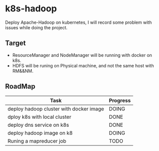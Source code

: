 # k8s-hadoop

Deploy Apache-Hadoop on kubernetes, I will record some problem with issues while doing the project.

## Target

* ResourceManager and NodeManager will be running with docker on k8s.
* HDFS will be runing on Physical machine, and not the same host with RM&&NM.

## RoadMap

Task | Progress
----- | --------
deploy hadoop cluster with docker image | DOING
dploy k8s with local cluster | DONE
deploy dns service on k8s | DONE
deploy hadoop image on k8 | DOING
Runing a mapreducer job | TODO 
